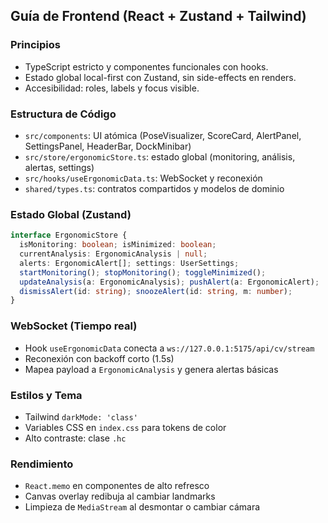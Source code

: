 ## Guía de Frontend (React + Zustand + Tailwind)

### Principios
- TypeScript estricto y componentes funcionales con hooks.
- Estado global local-first con Zustand, sin side-effects en renders.
- Accesibilidad: roles, labels y focus visible.

### Estructura de Código
- `src/components`: UI atómica (PoseVisualizer, ScoreCard, AlertPanel, SettingsPanel, HeaderBar, DockMinibar)
- `src/store/ergonomicStore.ts`: estado global (monitoring, análisis, alertas, settings)
- `src/hooks/useErgonomicData.ts`: WebSocket y reconexión
- `shared/types.ts`: contratos compartidos y modelos de dominio

### Estado Global (Zustand)
```ts
interface ErgonomicStore {
  isMonitoring: boolean; isMinimized: boolean;
  currentAnalysis: ErgonomicAnalysis | null;
  alerts: ErgonomicAlert[]; settings: UserSettings;
  startMonitoring(); stopMonitoring(); toggleMinimized();
  updateAnalysis(a: ErgonomicAnalysis); pushAlert(a: ErgonomicAlert);
  dismissAlert(id: string); snoozeAlert(id: string, m: number);
}
```

### WebSocket (Tiempo real)
- Hook `useErgonomicData` conecta a `ws://127.0.0.1:5175/api/cv/stream`
- Reconexión con backoff corto (1.5s)
- Mapea payload a `ErgonomicAnalysis` y genera alertas básicas

### Estilos y Tema
- Tailwind `darkMode: 'class'`
- Variables CSS en `index.css` para tokens de color
- Alto contraste: clase `.hc`

### Rendimiento
- `React.memo` en componentes de alto refresco
- Canvas overlay redibuja al cambiar landmarks
- Limpieza de `MediaStream` al desmontar o cambiar cámara


